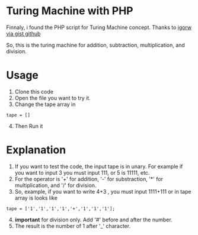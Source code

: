 # Turing Machine with PHP

Finnaly, i found the PHP script for Turing Machine concept. Thanks to [igorw via gist github](https://gist.github.com/igorw)

So, this is the turing machine for addition, subtraction, multiplication, and division.

# Usage
1. Clone this code
2. Open the file you want to try it.
3. Change the tape array in
```
tape = []
```
4. Then Run it

# Explanation
1. If you want to test the code, the input tape is in unary. For example if you want to input 3 you must input 111, or 5 is 11111, etc.
2. For the operator is '+' for addition, '-' for substraction, '*' for multiplication,  and '/' for division.
3. So, example, if you want to write 4+3 , you must input 1111+111 or in tape array is looks like
```
tape = ['1','1','1','1','+','1','1','1'];
```
4. **important** for division only. Add '#' before and after the number. 
5. The result is the number of 1 after '_' character.
